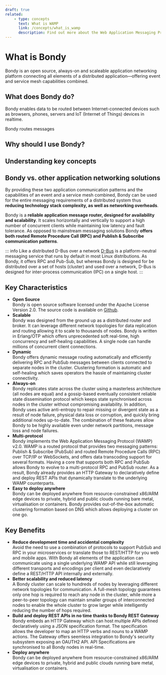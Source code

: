 ```yaml
---
draft: true
related:
    - type: concepts
      text: What is WAMP
      link: /concepts/what_is_wamp
      description: Find out more about the Web Application Messaging Protocol
---
```


# What is Bondy
Bondy is an open source, always-on and scaleable application networking platform connecting all elements of a distributed application—offering event and service mesh capabilities combined.


## What does Bondy do?

Bondy enables data to be routed between Internet-connected devices such as browsers, phones, servers and IoT (Internet of Things) devices in realtime.


Bondy routes messages

## Why should I use Bondy?

## Understanding key concepts

## Bondy vs. other application networking solutions


By providing these two application communication patterns and the capabilities of an event and a service mesh combined, Bondy can be used for the entire messaging requirements of a distributed system thus **reducing technology stack complexity, as well as networking overheads**.

Bondy is a **reliable application message router, designed for availability and scalability**. It scales horizontally and vertically to support a high number of concurrent clients while maintaining low latency and fault tolerance. As opposed to mainstream messaging solutions Bondy **offers both routed Remote Procedure Call (RPC) and Publish & Subscribe communication patterns**.


::: info Like a distributed D-Bus over a network
[D-Bus](https://en.wikipedia.org/wiki/D-Bus) is a platform-neutral messaging service that runs by default in most Linux distributions. As Bondy, it offers RPC and Pub-Sub, but whereas Bondy is designed for be distributed over a set of hosts (cluster) and used over a network, D-Bus is designed for inter-process communication (IPC) on a single host.
:::

<ZoomImg src="/assets/bondy_diagram.png"/>

## Key Characteristics

- **Open Source**<br>Bondy is open source software licensed under the Apache License Version 2.0. The source code is available on [Github](https://github.com/Leapsight/bondy).
- **Scalable**<br>Bondy was designed from the ground up as a distributed router and broker. It can leverage different network topologies for data replication and routing allowing it to scale to thousands of nodes.  Bondy is written in Erlang/OTP which offers unprecedented soft real-time, high concurrency and self-healing capabilities. A single node can handle millions of concurrent client connections.
- **Dynamic**<br>Bondy offers dynamic message routing automatically and efficiently delivering RPC and PubSub messages between clients connected to separate nodes in the cluster. Clustering formation is automatic and self-healing which saves operators the hassle of maintaining cluster connectivity.
- **Always-on**<br>Bondy replicates state across the cluster using a masterless architecture (all nodes are equal) and a gossip-based eventually consistent reliable state dissemination protocol which keeps state synchronised across nodes in the cluster without compromising availability. In addition, Bondy uses active anti-entropy to repair missing or divergent state as a result of node failure, physical data loss or corruption, and quickly bring additional nodes up-to-date. The combination of these features allow Bondy to be highly available even under network partitions, message loss and node failures.
- **Multi-protocol**<br>Bondy implements the Web Application Messaging Protocol (WAMP) v2.0. WAMP is a routed protocol that provides two messaging patterns: Publish & Subscribe (PubSub) and routed Remote Procedure Calls (RPC) over TCP/IP or WebSockets, and offers data transcoding support for several formats. Having a core that supports both RPC and PubSub allows Bondy to evolve to a multi-protocol RPC and PubSub router. As a result, Bondy already provides an HTTP Gateway to declaratively define and deploy REST APIs that dynamically translate to the underlying WAMP counterparts.
- **Easy to deploy anywhere**<br>Bondy can be deployed anywhere from resource-constrained x86/ARM edge devices to private, hybrid and public clouds running bare metal, virtualisation or containers. Bondy provides out-of-the-box automatic clustering formation based on DNS which allows deploying a cluster on one go.

## Key Benefits

- **Reduce development time and accidental complexity**<br>Avoid the need to use a combination of protocols to support PubSub and RPC in your microservices or translate those to REST/HTTP for you web and mobile apps. With Bondy all elements of the application can communicate using a single underlying WAMP API while still leveraging different transports and encodings per client and even declaratively define a REST/HTTP API internally and externally.
- **Better scalability and reduced latency**<br>A Bondy cluster can scale to hundreds of nodes by leveraging different network topologies for communication. A full-mesh topology  guarantees only one hop is required to reach any node in the cluster, while more a peer-to-peer topology can maintain smaller groups of interconnected nodes to enable the whole cluster to grow larger while intelligently reducing the number of hops required.
- **Build and deploy REST APIs in no time thanks to Bondy REST Gateway**<br>Bondy embeds an HTTP Gateway which can host multiple APIs defined declaratively using a JSON specification format. The specification allows the developer to map an HTTP verbs and nouns to a WAMP actions. The Gateway offers seemless integration to Bondy's security subsystem exposing an OAUTH2 API. API Specifications are synchronised to all Bondy nodes in real-time.
- **Deploy anywhere**<br>Bondy can be deployed anywhere from resource-constrained x86/ARM edge devices to private, hybrid and public clouds running bare metal, virtualisation or containers.

